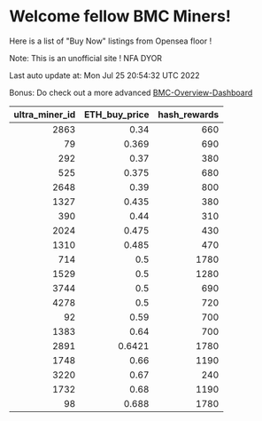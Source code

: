 # Welcome fellow BMC Miners!
Here is a list of "Buy Now" listings from Opensea floor !

Note: This is an unofficial site ! NFA DYOR

Last auto update at: Mon Jul 25 20:54:32 UTC 2022

Bonus: Do check out a more advanced [BMC-Overview-Dashboard](https://dune.com/defifunk/BMC-Overview-Dashboard)


|   ultra_miner_id |   ETH_buy_price |   hash_rewards |
|-----------------:|----------------:|---------------:|
|             2863 |          0.34   |            660 |
|               79 |          0.369  |            690 |
|              292 |          0.37   |            380 |
|              525 |          0.375  |            680 |
|             2648 |          0.39   |            800 |
|             1327 |          0.435  |            380 |
|              390 |          0.44   |            310 |
|             2024 |          0.475  |            430 |
|             1310 |          0.485  |            470 |
|              714 |          0.5    |           1780 |
|             1529 |          0.5    |           1280 |
|             3744 |          0.5    |            690 |
|             4278 |          0.5    |            720 |
|               92 |          0.59   |            700 |
|             1383 |          0.64   |            700 |
|             2891 |          0.6421 |           1780 |
|             1748 |          0.66   |           1190 |
|             3220 |          0.67   |            240 |
|             1732 |          0.68   |           1190 |
|               98 |          0.688  |           1780 |